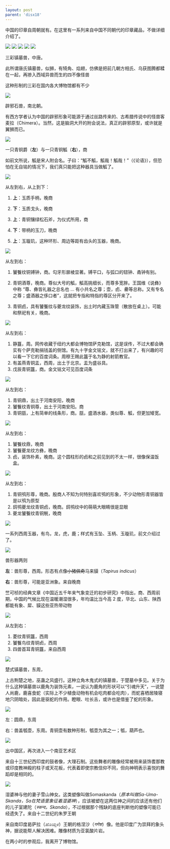 ```yaml
---
layout: post
parent: 'disx18'
---
```



中国的印章自周朝就有。在这里有一系列来自中国不同朝代的印章藏品，不做详细介绍了。

<img class='disc' src='https://lykoseremos.github.io/gmalb-03/disx18/DSC_9256.jpg'>

<img class='disc' src='https://lykoseremos.github.io/gmalb-03/disx18/DSC_9257.jpg'>

<img class='disc' src='https://lykoseremos.github.io/gmalb-03/disx18/DSC_9259.jpg'>

<img class='disc' src='https://lykoseremos.github.io/gmalb-03/disx18/DSC_9260.jpg'>

<img class='disc' src='https://lykoseremos.github.io/gmalb-03/disx18/DSC_9264.jpg'>

三彩镇墓兽，中唐。

此所谓唐氏镇墓兽，似狮，有犄角、焰翅，仿佛是把前几朝方相氏、乌获图腾都糅在一起，再掺入西域异兽而生的四不像怪兽

这种形制的三彩在国内各大博物馆都有不少

<img class='disc' src='https://lykoseremos.github.io/gmalb-03/disx18/DSC_9265.jpg'>

辟邪石兽，南北朝。

有西方学者认为中国的辟邪形象可能源于通过丝路传来的、古希腊传说中的怪兽客麦拉（Chimera）。当然，这是脑洞大开的附会说法，真正的辟邪原型，或许就是翼狮而已。

<img class='disc' src='https://lykoseremos.github.io/gmalb-03/disx18/DSC_9267.jpg'>

一只青铜爵（**左**）与一只青铜觚（**右**），商

如前文所说，觚是宋人附会名。子曰：“觚不觚，觚哉！觚哉！”（《论语》），但恐怕在无自铭的情况下，我们真只能把这种器具当做觚了。

<img class='disc' src='https://lykoseremos.github.io/gmalb-03/disx18/DSC_9269.jpg'>

从左到右，从上到下：

1. **上**：玉质手柄，晚商

2. **下**：玉质戈头，晚商

3. **上**：青铜镶绿松石斧，为仪式所用，商

4. **下**：带柄的玉刀，晚商

6. **上**：玉璇玑，这种环形、周边等距有齿头的玉器，晚商。

<img class='disc' src='https://lykoseremos.github.io/gmalb-03/disx18/DSC_9271.jpg'>

从左到右：

1. 饕餮纹铜镈钟，商。勾牙形扉棱显著。镈平口，与弧口的钮钟、甬钟有别。

2. 青铜酒尊，晚商。尊似大号的觚，觚高挑细长，而尊多宽胖。王国维《说彝》中称 “尊、彝皆礼器之总名也 ... 有小共名之尊；壶，卣、罍等总称。又有专名之尊；盛酒器之侈口者”，这就把专指和特指的尊区分开来了。

3. 青铜卣，具有饕餮纹与夔龙纹装饰，出土时内藏玉珠管（散放在桌上）。可能和祭祀有关，晚商。

<img class='disc' src='https://lykoseremos.github.io/gmalb-03/disx18/DSC_9273.jpg'>

从左到右：

1. 静簋，周。网传收藏于纽约大都会博物馆萨克勒馆，这是误传，不过大都会确实有个萨克勒捐钱盖的侧馆。有九十字金文铭文，就不打出来了，有兴趣的可以看一下它的<a src='https://lykoseremos.github.io/gmalb-03/disx18/静簋'>百度词条</a>。周穆王赐此簋于名为静的射箭教官。
2. 有盖燕青铜盂，西周，出土于北京。盂为盛谷具。
3. 戊辰青铜簋，商。金文铭文可见<a src='https://lykoseremos.github.io/gmalb-03/disx18/%E6%88%8A%E8%BE%B0%E5%BD%9D'>百度词条</a>

<img class='disc' src='https://lykoseremos.github.io/gmalb-03/disx18/DSC_9275.jpg'>

从左到右：

1. 青铜鼎，出土于河南安阳，晚商
2. 饕餮纹青铜尊，出土于河南安阳。商
3. 青铜瓿，上有简单的线条形，商。瓿，盛酒水器，类似尊、觚，但更加矮宽。

<img class='disc' src='https://lykoseremos.github.io/gmalb-03/disx18/DSC_9276.jpg'>

从左到右：

1. 饕餮纹鼎，晚商
2. 饕餮夔龙纹方彝，晚商
3. 卣，装饰朴素，晚商。这个圆柱形的卣和之前见到的不太一样，很像保温饭盒。

<img class='disc' src='https://lykoseremos.github.io/gmalb-03/disx18/DSC_9279.jpg'>

从左到右：

1. 青铜鸮形尊，晚商。殷商人不知为何特别喜欢鸮的形象，不少动物形青铜器皆是以鸮为原型
2. 鸱鸮夔龙纹青铜卣，晚商。鸱鸮纹中的萌萌大眼睛很是显眼
3. 夔龙饕餮纹青铜觥，晚商

<img class='disc' src='https://lykoseremos.github.io/gmalb-03/disx18/DSC_9282.jpg'>

一系列西周玉器，有鸟，龙，虎，鹿；样式有玉坠、玉柄、玉璇玑，前文介绍过了。

<img class='disc' src='https://lykoseremos.github.io/gmalb-03/disx18/DSC_9283.jpg'>

兽形器两则

**左**：兽形尊，西周。形态有点像<strike>小猪佩奇</strike>马来貘（<i>Tapirus indicus</i>）

**右**：兽形尊，可能是亚洲象。来自晚商

竺可桢的经典文章《中国近五千年来气象变迁的初步研究》中指出，商、西周前期，中国的气候比现在温暖潮湿很多，年均温比当今高 2 度，华北、山东、陕西都能有象、犀、貘这些亚热带动物

<img class='disc' src='https://lykoseremos.github.io/gmalb-03/disx18/DSC_9285.jpg'>

从左到右：

1. 菱纹青铜簋，西周
2. 饕餮鸟纹青铜卣，西周
3. 四兽首耳青铜簋，来自西周

<img class='disc' src='https://lykoseremos.github.io/gmalb-03/disx18/DSC_9287.jpg'>

楚式镇墓兽，东周，

上古荆楚之地，巫蛊之风盛行。这种立角木鬼式的镇墓兽，于楚墓中多见。关于为什么这种镇墓兽以鹿角为装饰元素，一说认为鹿角的形状可以“引魂升天”，一说楚人尚鹿，鹿喜食蛇（实际上不少植食动物有机会吃肉都会吃肉），而蛇喜栖居陵寝地穴阴暗处，因此是驱蛇的作用。瞪眼、吐长舌，或许也是借鉴了蛇的形象。

<img class='disc' src='https://lykoseremos.github.io/gmalb-03/disx18/DSC_9289.jpg'>

左：圆鼎，东周

右：兽盖瓠壶，东周。青铜壶有数种形制，瓠壶为其之一；瓠，葫芦也。

<img class='disc' src='https://lykoseremos.github.io/gmalb-03/disx18/DSC_9291.jpg'>

出中国区，再次进入一个南亚艺术区

来自十三世纪西印度的鼓者像，大理石制。这些舞者的雕像经常被用来装饰耆那教或印度教神殿的柱子或天花板，代表着即使宗教信仰不同，但向神明表示喜悦的舞蹈却是相同的。

<img class='disc' src='https://lykoseremos.github.io/gmalb-03/disx18/DSC_9294.jpg'>

湿婆神与他的妻子雪山神女。这类塑像叫做Somaskanda（<i>原本叫做Sa-Uma-Skanda，Sa在梵语里象征着湿婆神</i>），应该被塑在这两位神之间的应该还有他们的儿子室建陀（<i>स्कन्द，Skanda</i>），不过根据那个残缺的底座判断他的塑像可能已经遗失了。来自十二世纪的朱罗王朝



来自南印度曷萨拉（<i>ಹೊಯ್ಸಳ</i>）王朝的格涅沙（<i>गणेश</i>）像。他是印度广为崇拜的象头神，据说能帮人解决困难。雕像材质为亚氯酸片岩。



在两小时的参观后，我离开了博物馆。

